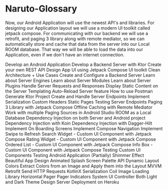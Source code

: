 # Naruto-Glossary

Now, our Android Application will use the newest API's and libraries. For designing our Application layout we will use a modern UI toolkit called jetpack compose. For communicating with our backend we will use a retrofit, and paging 3 library along with remote mediator, so we can automatically store and cache that data from the server into our Local ROOM database. That way we will be able to load the data into our Application, even if we don't have an internet connection.


Develop an Android Application
Develop a Backend Server with Ktor
Create your own REST API
Design App UI using Jetpack Compose UI toolkit
Clean Architecture + Use Cases
Create and Configure a Backend Server
Learn about Server Engines
Learn about Server Modules
Learn about Server Plugins
Handle Server Requests and Responses
Display Static Content on the Server
Templating
Auto-Reload Server feature
How to use Postman
Generate Ktor Project
Create and Handle Server Endpoints
Implement Serialization
Custom Headers
Static Pages
Testing Server Endpoints
Paging 3 Library with Jetpack Compose
Offline Caching with Remote Mediator
Work with multiple Paging Sources in Android Studio
ROOM as a Local Database
Dependency Injection on both Server and Android project
Dependency Injection with Koin
Dependency Injection with Dagger-Hilt
Implement On Boarding Screens
Implement Compose Navigation
Implement Swipe to Refresh
Search Widget - Custom UI Component with Jetpack Compose
Rating Widget - Custom UI Component with Jetpack Compose
Ordered List - Custom UI Component with Jetpack Compose
Info Box - Custom UI Component with Jetpack Compose
Testing Custom UI Components
Testing Android Application (Partially)
Shimmer Effect
Beautiful App Design
Animated Splash Screen
Palette API
Dynamic Layout Colors
Extract Colors from an Image and Apply them into the Layout
MVVM
Retrofit
Send HTTP Requests
KotlinX Serialization
Coil Image Loading Library
Horizontal Pager
Pager Indicators
System UI Controller
Both Light and Dark Theme Design
Server Deployment on Heroku
